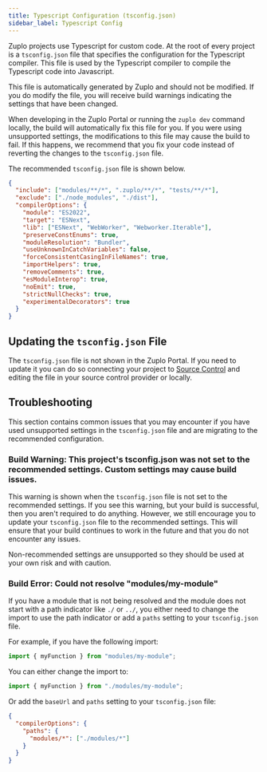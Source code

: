 ```yaml
---
title: Typescript Configuration (tsconfig.json)
sidebar_label: Typescript Config
---
```


Zuplo projects use Typescript for custom code. At the root of every project is a
`tsconfig.json` file that specifies the configuration for the Typescript
compiler. This file is used by the Typescript compiler to compile the Typescript
code into Javascript.

This file is automatically generated by Zuplo and should not be modified. If you
do modify the file, you will receive build warnings indicating the settings that
have been changed.

When developing in the Zuplo Portal or running the `zuplo dev` command locally,
the build will automatically fix this file for you. If you were using
unsupported settings, the modifications to this file may cause the build to
fail. If this happens, we recommend that you fix your code instead of reverting
the changes to the `tsconfig.json` file.

The recommended `tsconfig.json` file is shown below.

```json
{
  "include": ["modules/**/*", ".zuplo/**/*", "tests/**/*"],
  "exclude": ["./node_modules", "./dist"],
  "compilerOptions": {
    "module": "ES2022",
    "target": "ESNext",
    "lib": ["ESNext", "WebWorker", "Webworker.Iterable"],
    "preserveConstEnums": true,
    "moduleResolution": "Bundler",
    "useUnknownInCatchVariables": false,
    "forceConsistentCasingInFileNames": true,
    "importHelpers": true,
    "removeComments": true,
    "esModuleInterop": true,
    "noEmit": true,
    "strictNullChecks": true,
    "experimentalDecorators": true
  }
}
```

## Updating the `tsconfig.json` File

The `tsconfig.json` file is not shown in the Zuplo Portal. If you need to update
it you can do so connecting your project to
[Source Control](./source-control.md) and editing the file in your source
control provider or locally.

## Troubleshooting

This section contains common issues that you may encounter if you have used
unsupported settings in the `tsconfig.json` file and are migrating to the
recommended configuration.

### Build Warning: This project's tsconfig.json was not set to the recommended settings. Custom settings may cause build issues.

This warning is shown when the `tsconfig.json` file is not set to the
recommended settings. If you see this warning, but your build is successful,
then you aren't required to do anything. However, we still encourage you to
update your `tsconfig.json` file to the recommended settings. This will ensure
that your build continues to work in the future and that you do not encounter
any issues.

Non-recommended settings are unsupported so they should be used at your own risk
and with caution.

### Build Error: Could not resolve "modules/my-module"

If you have a module that is not being resolved and the module does not start
with a path indicator like `./` or `../`, you either need to change the import
to use the path indicator or add a `paths` setting to your `tsconfig.json` file.

For example, if you have the following import:

```typescript
import { myFunction } from "modules/my-module";
```

You can either change the import to:

```typescript
import { myFunction } from "./modules/my-module";
```

Or add the `baseUrl` and `paths` setting to your `tsconfig.json` file:

```json
{
  "compilerOptions": {
    "paths": {
      "modules/*": ["./modules/*"]
    }
  }
}
```

